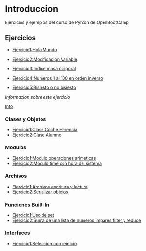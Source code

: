 # Introduccion

Ejercicios y ejemplos del curso de Pyhton de OpenBootCamp

## Ejercicios

* [Ejercicio1:Hola Mundo](./Exercises/Ejercicio1.py)

* [Ejercicio2:Modificacion Variable](./Exercises/Ejercicio2.py)

* [Ejercicio3:Indice masa corporal](./Exercises/Ejercicio3.py)

* [Ejercicio4:Numeros 1 al 100 en orden inverso](./Exercises/Ejercicio4.py)

* [Ejercicio5:Bisiesto o no bisiesto](./Exercises/Ejercicio5.py)

*Informacion sobre este ejercicio*

[Info](https://learn.microsoft.com/es-es/office/troubleshoot/excel/determine-a-leap-year)

### Clases y Objetos
* [Ejercicio1:Clase Coche Herencia](./Exercises/Clases_Objetos/Ejercicio1.py)
* [Ejercicio2:Clase Alumno](./Exercises/Clases_Objetos/Ejercicio2.py)

### Modulos
* [Ejercicio1:Modulo operaciones arimeticas](./Exercises/Modulos/Ejercicio1.py)
* [Ejercicio2:Modulo time con hora del sistema](./Exercises/Modulos/Ejercicio2.py)

### Archivos
* [Ejercicio1:Archivos escritura y lectura](./Exercises/Archivos/Ejercicio1.py)
* [Ejercicio2:Serializar objetos](./Exercises/Archivos/Ejercicio2.py)

### Funciones Built-In
* [Ejercicio1:Uso de set](./Exercises/Funciones/Ejercicio1.py)
* [Ejercicio2:Suma de una lista de numeros impares filter y reduce](./Exercises/Funciones/Ejercicio2.py)

### Interfaces
* [Ejercicio1:Seleccion con reinicio](./Exercises/Interfaces/Ejercicio1.py)